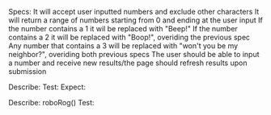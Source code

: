 Specs:
It will accept user inputted numbers and exclude other characters
It will return a range of numbers starting from 0 and ending at the user input
If the number contains a 1 it wil be replaced with "Beep!"
If the number contains a 2 it will be replaced with "Boop!", overiding the previous spec
Any number that contains a 3 will be replaced with "won't you be my neighbor?", overiding both previous specs
The user should be able to input a number and receive new results/the page should refresh results upon submission

Describe:
Test:
Expect:


Describe: roboRog()
Test: 